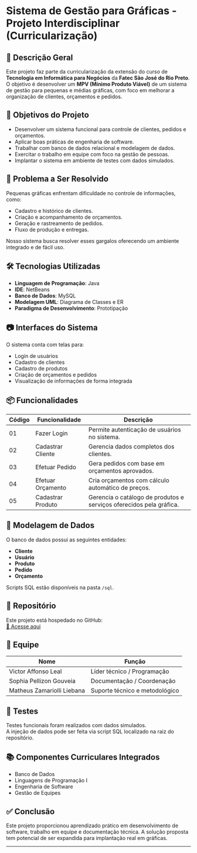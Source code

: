 # Sistema de Gestão para Gráficas - Projeto Interdisciplinar (Curricularização)

## 📌 Descrição Geral

Este projeto faz parte da curricularização da extensão do curso de **Tecnologia em Informática para Negócios** da **Fatec São José do Rio Preto**. O objetivo é desenvolver um **MPV (Mínimo Produto Viável)** de um sistema de gestão para pequenas e médias gráficas, com foco em melhorar a organização de clientes, orçamentos e pedidos.

## 🎯 Objetivos do Projeto

- Desenvolver um sistema funcional para controle de clientes, pedidos e orçamentos.
- Aplicar boas práticas de engenharia de software.
- Trabalhar com banco de dados relacional e modelagem de dados.
- Exercitar o trabalho em equipe com foco na gestão de pessoas.
- Implantar o sistema em ambiente de testes com dados simulados.

## 🧠 Problema a Ser Resolvido

Pequenas gráficas enfrentam dificuldade no controle de informações, como:
- Cadastro e histórico de clientes.
- Criação e acompanhamento de orçamentos.
- Geração e rastreamento de pedidos.
- Fluxo de produção e entregas.

Nosso sistema busca resolver esses gargalos oferecendo um ambiente integrado e de fácil uso.

## 🛠️ Tecnologias Utilizadas

- **Linguagem de Programação**: Java
- **IDE**: NetBeans
- **Banco de Dados**: MySQL
- **Modelagem UML**: Diagrama de Classes e ER
- **Paradigma de Desenvolvimento**: Prototipação

## 📷 Interfaces do Sistema

O sistema conta com telas para:
- Login de usuários
- Cadastro de clientes
- Cadastro de produtos
- Criação de orçamentos e pedidos
- Visualização de informações de forma integrada

## 📦 Funcionalidades

| Código | Funcionalidade        | Descrição                                                                 |
|--------|------------------------|---------------------------------------------------------------------------|
| 01     | Fazer Login            | Permite autenticação de usuários no sistema.                             |
| 02     | Cadastrar Cliente      | Gerencia dados completos dos clientes.                                   |
| 03     | Efetuar Pedido         | Gera pedidos com base em orçamentos aprovados.                           |
| 04     | Efetuar Orçamento      | Cria orçamentos com cálculo automático de preços.                        |
| 05     | Cadastrar Produto      | Gerencia o catálogo de produtos e serviços oferecidos pela gráfica.      |

## 🧱 Modelagem de Dados

O banco de dados possui as seguintes entidades:
- **Cliente**
- **Usuário**
- **Produto**
- **Pedido**
- **Orçamento**

Scripts SQL estão disponíveis na pasta `/sql`.

## 🔗 Repositório

Este projeto está hospedado no GitHub:  
[🔗 Acesse aqui](https://github.com/VictorAffonsoLeal/Interdisciplinar_Info)

## 👥 Equipe

| Nome                     | Função                            |
|--------------------------|-----------------------------------|
| Victor Affonso Leal      | Líder técnico / Programação       |
| Sophia Pellizon Gouveia  | Documentação / Coordenação        |
| Matheus Zamariolli Liebana | Suporte técnico e metodológico |

## 🧪 Testes

Testes funcionais foram realizados com dados simulados.  
A injeção de dados pode ser feita via script SQL localizado na raiz do repositório.

## 📚 Componentes Curriculares Integrados

- Banco de Dados
- Linguagens de Programação I
- Engenharia de Software
- Gestão de Equipes

## ✅ Conclusão

Este projeto proporcionou aprendizado prático em desenvolvimento de software, trabalho em equipe e documentação técnica. A solução proposta tem potencial de ser expandida para implantação real em gráficas.

---

